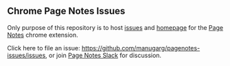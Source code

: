 ## Chrome Page Notes Issues

Only purpose of this repository is to host [issues](https://github.com/manugarg/pagenotes-issues/issues) and [homepage](https://pagenotes.manugarg.com) for the [Page Notes](https://chrome.google.com/webstore/detail/page-notes/omjdheidbhoghpfdnndkgoelfiogjfla?hl=en-US) chrome extension.

Click here to file an issue: https://github.com/manugarg/pagenotes-issues/issues, or join [Page Notes Slack](https://join.slack.com/t/pagenotes/shared_invite/zt-166v9dvaq-~SBLT_av0jpj33IauUcGEA) for discussion.
